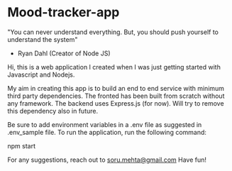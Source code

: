 # Mood-tracker-app
"You can never understand everything. But, you should push yourself to understand the system"

- Ryan Dahl (Creator of Node JS)


Hi, this is a web application I created when I was just getting started with Javascript and Nodejs.

My aim in creating this app is to build an end to end service with minimum third party dependencies. 
The fronted has been built from scratch without any framework. 
The backend uses Express.js (for now). Will try to remove this dependency also in future.

Be sure to add environment variables in a .env file as suggested in .env_sample file.
To run the application, run the following command:

npm start


For any suggestions, reach out to soru.mehta@gmail.com
Have fun!

